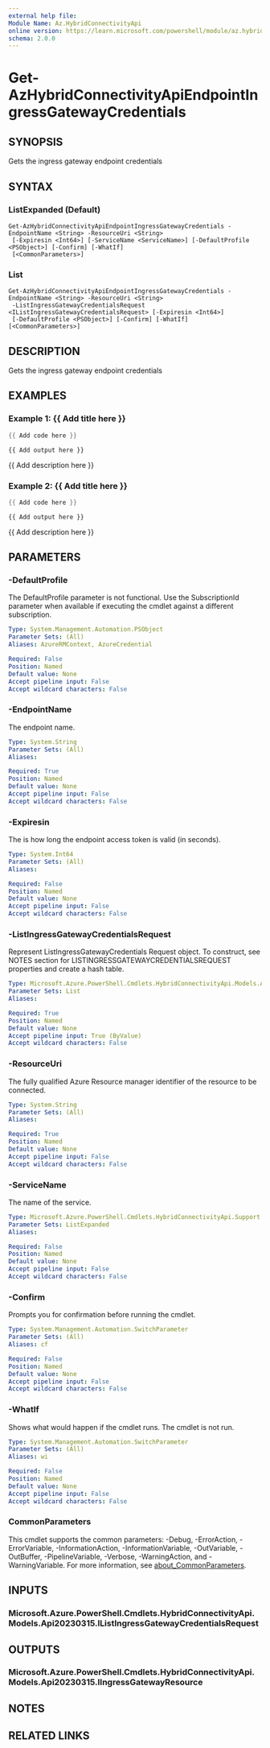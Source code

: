 ```yaml
---
external help file:
Module Name: Az.HybridConnectivityApi
online version: https://learn.microsoft.com/powershell/module/az.hybridconnectivityapi/get-azhybridconnectivityapiendpointingressgatewaycredentials
schema: 2.0.0
---
```


# Get-AzHybridConnectivityApiEndpointIngressGatewayCredentials

## SYNOPSIS
Gets the ingress gateway endpoint credentials

## SYNTAX

### ListExpanded (Default)
```
Get-AzHybridConnectivityApiEndpointIngressGatewayCredentials -EndpointName <String> -ResourceUri <String>
 [-Expiresin <Int64>] [-ServiceName <ServiceName>] [-DefaultProfile <PSObject>] [-Confirm] [-WhatIf]
 [<CommonParameters>]
```

### List
```
Get-AzHybridConnectivityApiEndpointIngressGatewayCredentials -EndpointName <String> -ResourceUri <String>
 -ListIngressGatewayCredentialsRequest <IListIngressGatewayCredentialsRequest> [-Expiresin <Int64>]
 [-DefaultProfile <PSObject>] [-Confirm] [-WhatIf] [<CommonParameters>]
```

## DESCRIPTION
Gets the ingress gateway endpoint credentials

## EXAMPLES

### Example 1: {{ Add title here }}
```powershell
{{ Add code here }}
```

```output
{{ Add output here }}
```

{{ Add description here }}

### Example 2: {{ Add title here }}
```powershell
{{ Add code here }}
```

```output
{{ Add output here }}
```

{{ Add description here }}

## PARAMETERS

### -DefaultProfile
The DefaultProfile parameter is not functional.
Use the SubscriptionId parameter when available if executing the cmdlet against a different subscription.

```yaml
Type: System.Management.Automation.PSObject
Parameter Sets: (All)
Aliases: AzureRMContext, AzureCredential

Required: False
Position: Named
Default value: None
Accept pipeline input: False
Accept wildcard characters: False
```

### -EndpointName
The endpoint name.

```yaml
Type: System.String
Parameter Sets: (All)
Aliases:

Required: True
Position: Named
Default value: None
Accept pipeline input: False
Accept wildcard characters: False
```

### -Expiresin
The is how long the endpoint access token is valid (in seconds).

```yaml
Type: System.Int64
Parameter Sets: (All)
Aliases:

Required: False
Position: Named
Default value: None
Accept pipeline input: False
Accept wildcard characters: False
```

### -ListIngressGatewayCredentialsRequest
Represent ListIngressGatewayCredentials Request object.
To construct, see NOTES section for LISTINGRESSGATEWAYCREDENTIALSREQUEST properties and create a hash table.

```yaml
Type: Microsoft.Azure.PowerShell.Cmdlets.HybridConnectivityApi.Models.Api20230315.IListIngressGatewayCredentialsRequest
Parameter Sets: List
Aliases:

Required: True
Position: Named
Default value: None
Accept pipeline input: True (ByValue)
Accept wildcard characters: False
```

### -ResourceUri
The fully qualified Azure Resource manager identifier of the resource to be connected.

```yaml
Type: System.String
Parameter Sets: (All)
Aliases:

Required: True
Position: Named
Default value: None
Accept pipeline input: False
Accept wildcard characters: False
```

### -ServiceName
The name of the service.

```yaml
Type: Microsoft.Azure.PowerShell.Cmdlets.HybridConnectivityApi.Support.ServiceName
Parameter Sets: ListExpanded
Aliases:

Required: False
Position: Named
Default value: None
Accept pipeline input: False
Accept wildcard characters: False
```

### -Confirm
Prompts you for confirmation before running the cmdlet.

```yaml
Type: System.Management.Automation.SwitchParameter
Parameter Sets: (All)
Aliases: cf

Required: False
Position: Named
Default value: None
Accept pipeline input: False
Accept wildcard characters: False
```

### -WhatIf
Shows what would happen if the cmdlet runs.
The cmdlet is not run.

```yaml
Type: System.Management.Automation.SwitchParameter
Parameter Sets: (All)
Aliases: wi

Required: False
Position: Named
Default value: None
Accept pipeline input: False
Accept wildcard characters: False
```

### CommonParameters
This cmdlet supports the common parameters: -Debug, -ErrorAction, -ErrorVariable, -InformationAction, -InformationVariable, -OutVariable, -OutBuffer, -PipelineVariable, -Verbose, -WarningAction, and -WarningVariable. For more information, see [about_CommonParameters](http://go.microsoft.com/fwlink/?LinkID=113216).

## INPUTS

### Microsoft.Azure.PowerShell.Cmdlets.HybridConnectivityApi.Models.Api20230315.IListIngressGatewayCredentialsRequest

## OUTPUTS

### Microsoft.Azure.PowerShell.Cmdlets.HybridConnectivityApi.Models.Api20230315.IIngressGatewayResource

## NOTES

## RELATED LINKS

